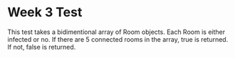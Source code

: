 # Week 3 Test

This test takes a bidimentional array of Room objects. Each Room is either infected or no. If there are 5 connected rooms in the array, true is returned. If not, false is returned.
